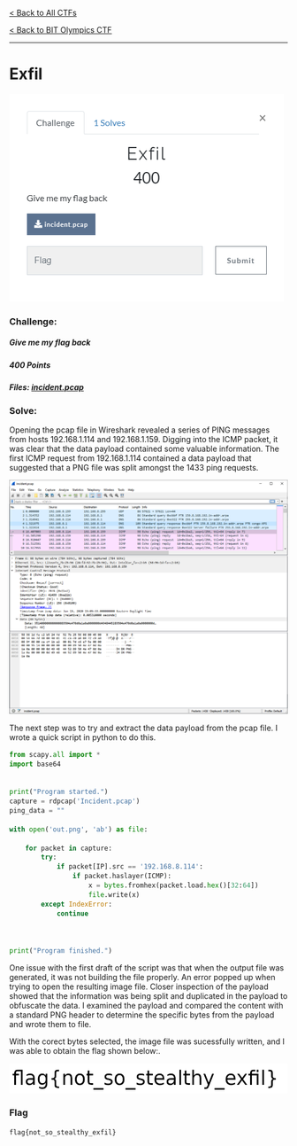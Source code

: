 [< Back to All CTFs](https://github.com/KrisLloyd/CTF#ctf-solves)

[< Back to BIT Olympics CTF](https://github.com/KrisLloyd/CTF#bit-olymipcs-march-2021)
***

# Exfil

![Exfil Challenge](Exfil.PNG)

### Challenge:
##### Give me my flag back
##### 400 Points
##### Files: [incident.pcap](incident.pcap)

### Solve:

Opening the pcap file in Wireshark revealed a series of PING messages from hosts 192.168.1.114 and 192.168.1.159. Digging into the ICMP packet, it was clear that the data payload contained some valuable information. The first ICMP request from 192.168.1.114 contained a data payload that suggested that a PNG file was split amongst the 1433 ping requests.

![pcap Inspection](Exfil_pcap.PNG)

The next step was to try and extract the data payload from the pcap file. I wrote a quick script in python to do this.

```python
from scapy.all import *
import base64


print("Program started.")
capture = rdpcap('Incident.pcap')
ping_data = ""

with open('out.png', 'ab') as file:

    for packet in capture:
        try:
            if packet[IP].src == '192.168.8.114':
                if packet.haslayer(ICMP):
                    x = bytes.fromhex(packet.load.hex()[32:64])
                    file.write(x)
        except IndexError:
            continue



print("Program finished.")
```

One issue with the first draft of the script was that when the output file was generated, it was not building the file properly. An error popped up when trying to open the resulting image file. Closer inspection of the payload showed that the information was being split and duplicated in the payload to obfuscate the data. I examined the payload and compared the content with a standard PNG header to determine the specific bytes from the payload and wrote them to file. 

With the corect bytes selected, the image file was sucessfully written, and I was able to obtain the flag shown below:.

![pcap Inspection](out.png)

### Flag
```
flag{not_so_stealthy_exfil}
```
